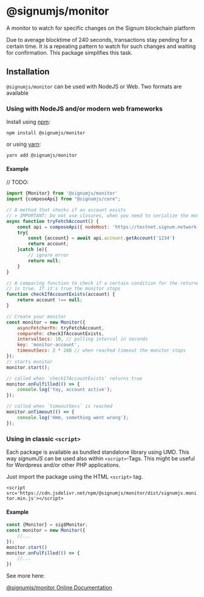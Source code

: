 # @signumjs/monitor

A monitor to watch for specific changes on the Signum blockchain platform

Due to average blocktime of 240 seconds, transactions stay pending for a certain time. It is a repeating pattern
to watch for such changes and waiting for confirmation. This package simplifies this task.

## Installation

`@signumjs/monitor` can be used with NodeJS or Web. Two formats are available

### Using with NodeJS and/or modern web frameworks

Install using [npm](https://www.npmjs.org/):

```
npm install @signumjs/monitor
```

or using [yarn](https://yarnpkg.com/):

``` yarn
yarn add @signumjs/monitor
```

#### Example

// TODO:

```js
import {Monitor} from '@signumjs/monitor'
import {composeApi} from "@signumjs/core";

// A method that checks if an account exists
// > IMPORTANT: Do not use closures, when you need to serialize the monitor
async function tryFetchAccount() {
    const api = composeApi({ nodeHost: 'https://testnet.signum.network:6876/'})
    try{
        const {account} = await api.account.getAccount('1234')
        return account;
    }catch (e){
        // ignore error
        return null;
    }
}

// A comparing function to check if a certain condition for the returned data from fetch function
// is true. If it's true the monitor stops
function checkIfAccountExists(account) {
    return account !== null;
}

// Create your monitor
const monitor = new Monitor({
    asyncFetcherFn: tryFetchAccount,
    compareFn: checkIfAccountExists,
    intervalSecs: 10, // polling interval in seconds
    key: 'monitor-account',
    timeoutSecs: 2 * 240 // when reached timeout the monitor stops
});
// starts monitor
monitor.start();

// called when `checkIfAccountExists` returns true
monitor.onFulfilled(() => {
    console.log('Yay, account active');
});

// called when `timeoutSecs` is reached
monitor.onTimeout(() => {
    console.log('Hmm, something went wrong');
});

```

### Using in classic `<script>`

Each package is available as bundled standalone library using UMD.
This way _signumJS_ can be used also within `<script>`-Tags.
This might be useful for Wordpress and/or other PHP applications.

Just import the package using the HTML `<script>` tag.

`<script src='https://cdn.jsdelivr.net/npm/@signumjs/monitor/dist/signumjs.monitor.min.js'></script>`

#### Example

```js
const {Monitor} = sig$Monitor;
const monitor = new Monitor({
    //...
});
monitor.start()
monitor.onFulFilled(() => {
    //...
})
```

See more here:

[@signumjs/monitor Online Documentation](https://signum-network.github.io/signumjs/modules/monitor.html)
